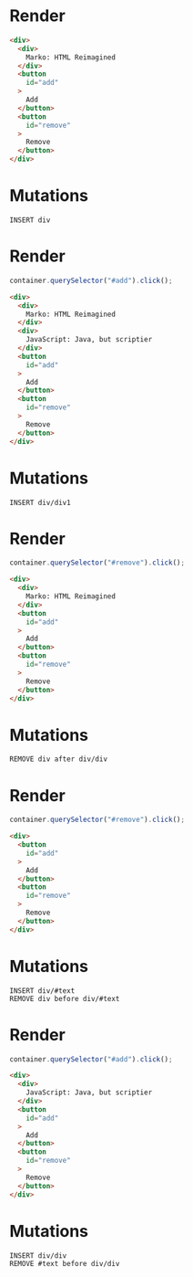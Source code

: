 # Render
```html
<div>
  <div>
    Marko: HTML Reimagined
  </div>
  <button
    id="add"
  >
    Add
  </button>
  <button
    id="remove"
  >
    Remove
  </button>
</div>
```

# Mutations
```
INSERT div
```

# Render
```js
container.querySelector("#add").click();
```
```html
<div>
  <div>
    Marko: HTML Reimagined
  </div>
  <div>
    JavaScript: Java, but scriptier
  </div>
  <button
    id="add"
  >
    Add
  </button>
  <button
    id="remove"
  >
    Remove
  </button>
</div>
```

# Mutations
```
INSERT div/div1
```

# Render
```js
container.querySelector("#remove").click();
```
```html
<div>
  <div>
    Marko: HTML Reimagined
  </div>
  <button
    id="add"
  >
    Add
  </button>
  <button
    id="remove"
  >
    Remove
  </button>
</div>
```

# Mutations
```
REMOVE div after div/div
```

# Render
```js
container.querySelector("#remove").click();
```
```html
<div>
  <button
    id="add"
  >
    Add
  </button>
  <button
    id="remove"
  >
    Remove
  </button>
</div>
```

# Mutations
```
INSERT div/#text
REMOVE div before div/#text
```

# Render
```js
container.querySelector("#add").click();
```
```html
<div>
  <div>
    JavaScript: Java, but scriptier
  </div>
  <button
    id="add"
  >
    Add
  </button>
  <button
    id="remove"
  >
    Remove
  </button>
</div>
```

# Mutations
```
INSERT div/div
REMOVE #text before div/div
```